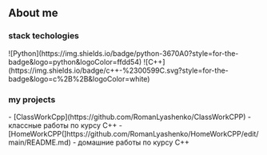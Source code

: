 <h2> About me </h2>
<h3> stack techologies </h3>
 ![Python](https://img.shields.io/badge/python-3670A0?style=for-the-badge&logo=python&logoColor=ffdd54)
 ![C++](https://img.shields.io/badge/c++-%2300599C.svg?style=for-the-badge&logo=c%2B%2B&logoColor=white)

<h3> my projects </h3>
 - [ClassWorkCpp](https://github.com/RomanLyashenko/ClassWorkCPP) - классные работы по курсу C++
 - [HomeWorkCPP(]https://github.com/RomanLyashenko/HomeWorkCPP/edit/main/README.md) - домашние работы по курсу C++
